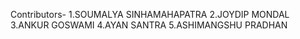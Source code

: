 Contributors-
1.SOUMALYA SINHAMAHAPATRA
2.JOYDIP MONDAL
3.ANKUR GOSWAMI
4.AYAN SANTRA
5.ASHIMANGSHU PRADHAN
